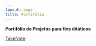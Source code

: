 ```yaml
---
layout: page
title: Portifólio
---
```



**Portifólio de Projetos para fins ditáticos**


[TakeNote](https://takenote.diegocassandri.com)